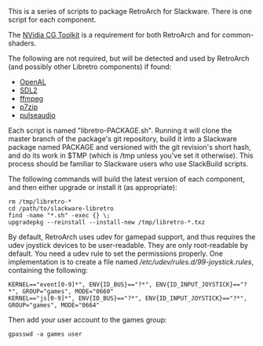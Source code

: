 This is a series of scripts to package RetroArch for Slackware.
There is one script for each component.

The [NVidia CG Toolkit](http://slackbuilds.org/graphics/nvidia-cg-toolkit/) is
a requirement for both RetroArch and for common-shaders.

The following are not required, but will be detected and used by RetroArch (and
possibly other Libretro components) if found:

* [OpenAL](http://slackbuilds.org/libraries/OpenAL/)
* [SDL2](http://slackbuilds.org/development/SDL2/)
* [ffmpeg](http://slackbuilds.org/multimedia/ffmpeg/)
* [p7zip](http://slackbuilds.org/system/p7zip/)
* [pulseaudio](http://slackbuilds.org/audio/pulseaudio/)

Each script is named "libretro-PACKAGE.sh". Running it will clone the master
branch of the package's git repository, build it into a Slackware package named
PACKAGE and versioned with the git revision's short hash, and do its work in
$TMP (which is /tmp unless you've set it otherwise). This process should be
familiar to Slackware users who use SlackBuild scripts.

The following commands will build the latest version of each component, and
then either upgrade or install it (as appropriate):

	rm /tmp/libretro-*
	cd /path/to/slackware-libretro
	find -name "*.sh" -exec {} \;
	upgradepkg --reinstall --install-new /tmp/libretro-*.txz

By default, RetroArch uses udev for gamepad support, and thus requires the
udev joystick devices to be user-readable. They are only root-readable by
default. You need a udev rule to set the permissions properly. One
implementation is to create a file named */etc/udev/rules.d/99-joystick.rules*,
containing the following:

    KERNEL=="event[0-9]*", ENV{ID_BUS}=="?*", ENV{ID_INPUT_JOYSTICK}=="?*", GROUP="games", MODE="0660"
	KERNEL=="js[0-9]*", ENV{ID_BUS}=="?*", ENV{ID_INPUT_JOYSTICK}=="?*", GROUP="games", MODE="0664"

Then add your user account to the games group:

	gpasswd -a games user
